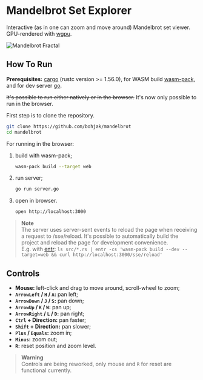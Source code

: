 # Mandelbrot Set Explorer

Interactive (as in one can zoom and move around) Mandelbrot set viewer. GPU-rendered with [wgpu](https://wgpu.rs).

![Mandelbrot Fractal](https://repository-images.githubusercontent.com/385656011/38ce47e7-5e69-4623-ad14-e13a1b7e7a72)

## How To Run

**Prerequisites:** [cargo](https://doc.rust-lang.org/cargo/getting-started/installation.html) (rustc version >= 1.56.0), for WASM build [wasm-pack](https://rustwasm.github.io/wasm-pack/installer/), and for dev server [go](https://go.dev/dl/).

~~It's possible to run either natively or in the browser.~~ It's now only possible to run in the browser.

First step is to clone the repository.

```bash
git clone https://github.com/bohjak/mandelbrot
cd mandelbrot
```

For running in the browser:

1. build with wasm-pack;
   ```bash
   wasm-pack build --target web
   ```
1. run server;
   ```bash
   go run server.go
   ```
1. open in browser.
   ```bash
   open http://localhost:3000
   ```

> **Note**  
> The server uses server-sent events to reload the page when receiving a request to /sse/reload. It's possible to automatically build the project and reload the page for development convenience.  
> E.g. with [entr](https://eradman.com/entrproject/): `ls src/*.rs | entr -cs 'wasm-pack build --dev --target=web && curl http://localhost:3000/sse/reload'`

## Controls

- **Mouse:** left-click and drag to move around, scroll-wheel to zoom;
- **`ArrowLeft` / `H` / `A`:** pan left;
- **`ArrowDown` / `J` / `S`:** pan down;
- **`ArrowUp` / `K` / `W`:** pan up;
- **`ArrowRight` / `L` / `D`:** pan right;
- **`Ctrl` + Direction:** pan faster;
- **`Shift` + Direction:** pan slower;
- **`Plus` / `Equals`:** zoom in;
- **`Minus`:** zoom out;
- **`R`:** reset position and zoom level.

> **Warning**  
> Controls are being reworked, only mouse and `R` for reset are functional currently.

